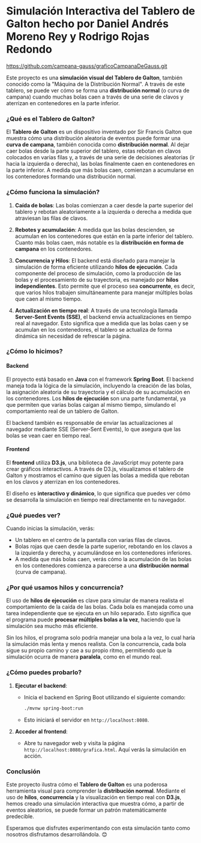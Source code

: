 # Simulación Interactiva del Tablero de Galton hecho por Daniel Andrés Moreno Rey y Rodrigo Rojas Redondo
https://github.com/campana-gauss/graficoCampanaDeGauss.git

Este proyecto es una **simulación visual del Tablero de Galton**, también conocido como la "Máquina de la Distribución Normal". A través de este tablero, se puede ver cómo se forma una **distribución normal** (o curva de campana) cuando muchas bolas caen a través de una serie de clavos y aterrizan en contenedores en la parte inferior.

### ¿Qué es el Tablero de Galton?

El **Tablero de Galton** es un dispositivo inventado por Sir Francis Galton que muestra cómo una distribución aleatoria de eventos puede formar una **curva de campana**, también conocida como **distribución normal**. Al dejar caer bolas desde la parte superior del tablero, estas rebotan en clavos colocados en varias filas y, a través de una serie de decisiones aleatorias (ir hacia la izquierda o derecha), las bolas finalmente caen en contenedores en la parte inferior. A medida que más bolas caen, comienzan a acumularse en los contenedores formando una distribución normal.

### ¿Cómo funciona la simulación?

1. **Caída de bolas**: Las bolas comienzan a caer desde la parte superior del tablero y rebotan aleatoriamente a la izquierda o derecha a medida que atraviesan las filas de clavos.
   
2. **Rebotes y acumulación**: A medida que las bolas descienden, se acumulan en los contenedores que están en la parte inferior del tablero. Cuanto más bolas caen, más notable es la **distribución en forma de campana** en los contenedores.

3. **Concurrencia y Hilos**: El backend está diseñado para manejar la simulación de forma eficiente utilizando **hilos de ejecución**. Cada componente del proceso de simulación, como la producción de las bolas y el procesamiento de su trayectoria, es manejado por **hilos independientes**. Esto permite que el proceso sea **concurrente**, es decir, que varios hilos trabajen simultáneamente para manejar múltiples bolas que caen al mismo tiempo.

4. **Actualización en tiempo real**: A través de una tecnología llamada **Server-Sent Events (SSE)**, el backend envía actualizaciones en tiempo real al navegador. Esto significa que a medida que las bolas caen y se acumulan en los contenedores, el tablero se actualiza de forma dinámica sin necesidad de refrescar la página.

### ¿Cómo lo hicimos?

#### Backend

El proyecto está basado en **Java** con el framework **Spring Boot**. El backend maneja toda la lógica de la simulación, incluyendo la creación de las bolas, la asignación aleatoria de su trayectoria y el cálculo de su acumulación en los contenedores. Los **hilos de ejecución** son una parte fundamental, ya que permiten que varias bolas caigan al mismo tiempo, simulando el comportamiento real de un tablero de Galton.

El backend también es responsable de enviar las actualizaciones al navegador mediante SSE (Server-Sent Events), lo que asegura que las bolas se vean caer en tiempo real.

#### Frontend

El **frontend** utiliza **D3.js**, una biblioteca de JavaScript muy potente para crear gráficos interactivos. A través de D3.js, visualizamos el tablero de Galton y mostramos el camino que siguen las bolas a medida que rebotan en los clavos y aterrizan en los contenedores.

El diseño es **interactivo y dinámico**, lo que significa que puedes ver cómo se desarrolla la simulación en tiempo real directamente en tu navegador.

### ¿Qué puedes ver?

Cuando inicias la simulación, verás:

- Un tablero en el centro de la pantalla con varias filas de clavos.
- Bolas rojas que caen desde la parte superior, rebotando en los clavos a la izquierda y derecha, y acumulándose en los contenedores inferiores.
- A medida que más bolas caen, verás cómo la acumulación de las bolas en los contenedores comienza a parecerse a una **distribución normal** (curva de campana).

### ¿Por qué usamos hilos y concurrencia?

El uso de **hilos de ejecución** es clave para simular de manera realista el comportamiento de la caída de las bolas. Cada bola es manejada como una tarea independiente que se ejecuta en un hilo separado. Esto significa que el programa puede **procesar múltiples bolas a la vez**, haciendo que la simulación sea mucho más eficiente.

Sin los hilos, el programa solo podría manejar una bola a la vez, lo cual haría la simulación más lenta y menos realista. Con la concurrencia, cada bola sigue su propio camino y cae a su propio ritmo, permitiendo que la simulación ocurra de manera **paralela**, como en el mundo real.

### ¿Cómo puedes probarlo?

1. **Ejecutar el backend**: 
   - Inicia el backend en Spring Boot utilizando el siguiente comando:
     ```bash
     ./mvnw spring-boot:run
     ```
   - Esto iniciará el servidor en `http://localhost:8080`.

2. **Acceder al frontend**:
   - Abre tu navegador web y visita la página `http://localhost:8080/grafica.html`. Aquí verás la simulación en acción.

### Conclusión

Este proyecto ilustra cómo el **Tablero de Galton** es una poderosa herramienta visual para comprender la **distribución normal**. Mediante el uso de **hilos**, **concurrencia** y la visualización en tiempo real con **D3.js**, hemos creado una simulación interactiva que muestra cómo, a partir de eventos aleatorios, se puede formar un patrón matemáticamente predecible.

Esperamos que disfrutes experimentando con esta simulación tanto como nosotros disfrutamos desarrollándola. 😊

